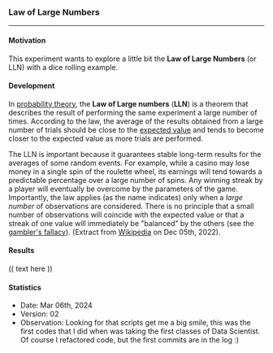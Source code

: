 ### Law of Large Numbers
-----
#### Motivation
This experiment wants to explore a little bit the **Law of Large Numbers** (or LLN) with a dice rolling example.

#### Development
In [probability theory](https://en.wikipedia.org/wiki/Probability_theory), the  **Law of Large numbers**  (**LLN**) is a theorem that describes the result of performing the same experiment a large number of times. According to the law, the average of the results obtained from a large number of trials should be close to the [expected value](https://en.wikipedia.org/wiki/Expected_value) and tends to become closer to the expected value as more trials are performed.

The LLN is important because it guarantees stable long-term results for the averages of some random events. For example, while a casino may lose money in a single spin of the roulette wheel, its earnings will tend towards a predictable percentage over a large number of spins. Any winning streak by a player will eventually be overcome by the parameters of the game. Importantly, the law applies (as the name indicates) only when a *large number* of observations are considered. There is no principle that a small number of observations will coincide with the expected value or that a streak of one value will immediately be "balanced" by the others (see the  [gambler's fallacy](https://en.wikipedia.org/wiki/Gambler%27s_fallacy)). (Extract from [Wikipedia](https://en.wikipedia.org/wiki/Law_of_large_numbers) on Dec 05th, 2022).

#### Results
(( text here ))


#### Statistics
* Date: Mar 06th, 2024
* Version: 02
* Observation: Looking for that scripts get me a big smile, this was the first codes that I did when was taking the first classes of Data Scientist. Of course I refactored code, but the first commits are in the log :)


